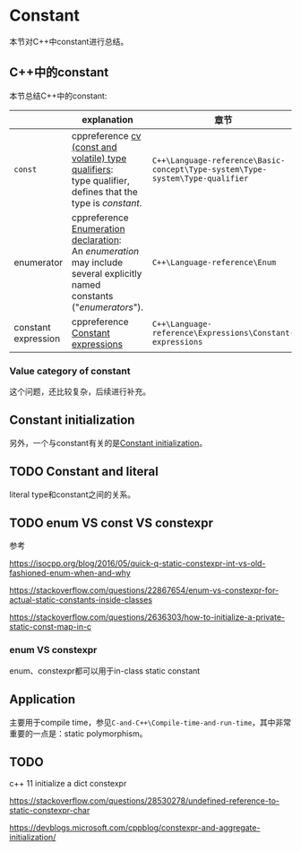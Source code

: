 # Constant

本节对C++中constant进行总结。

## C++中的constant

本节总结C++中的constant: 

|                     | explanation                                                  | 章节                                                         |
| ------------------- | ------------------------------------------------------------ | ------------------------------------------------------------ |
| `const`             | cppreference [cv (const and volatile) type qualifiers](https://en.cppreference.com/w/cpp/language/cv): <br>type qualifier, defines that the type is *constant*. | `C++\Language-reference\Basic-concept\Type-system\Type-system\Type-qualifier` |
| enumerator          | cppreference [Enumeration declaration](https://en.cppreference.com/w/cpp/language/enum): <br>An *enumeration* may include several explicitly named constants ("*enumerators*"). | `C++\Language-reference\Enum`                                |
| constant expression | cppreference [Constant expressions](https://en.cppreference.com/w/cpp/language/constant_expression) | `C++\Language-reference\Expressions\Constant-expressions`    |

### Value category of constant

这个问题，还比较复杂，后续进行补充。



## Constant initialization

另外，一个与constant有关的是[Constant initialization](https://en.cppreference.com/w/cpp/language/constant_initialization)。



## TODO Constant and literal

literal type和constant之间的关系。



## TODO enum VS const VS constexpr



参考

https://isocpp.org/blog/2016/05/quick-q-static-constexpr-int-vs-old-fashioned-enum-when-and-why

https://stackoverflow.com/questions/22867654/enum-vs-constexpr-for-actual-static-constants-inside-classes


https://stackoverflow.com/questions/2636303/how-to-initialize-a-private-static-const-map-in-c



### enum VS constexpr

enum、constexpr都可以用于in-class static constant



## Application

主要用于compile time，参见`C-and-C++\Compile-time-and-run-time`，其中非常重要的一点是：static polymorphism。



## TODO

c++ 11 initialize a dict constexpr

https://stackoverflow.com/questions/28530278/undefined-reference-to-static-constexpr-char

https://devblogs.microsoft.com/cppblog/constexpr-and-aggregate-initialization/